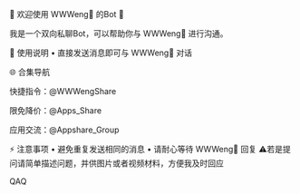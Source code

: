 🌟 欢迎使用 WWWeng🐝 的Bot 🌟

我是一个双向私聊Bot，可以帮助你与 WWWeng🐝 进行沟通。

📌 使用说明
• 直接发送消息即可与 WWWeng🐝 对话

🌐 合集导航

快捷指令：@WWWengShare

限免降价：@Apps_Share

应用交流：@Appshare_Group

⚡️ 注意事项
• 避免重复发送相同的消息
• 请耐心等待 WWWeng🐝 回复
⚠️若是提问请简单描述问题，并供图片或者视频材料，方便我及时回应

QAQ